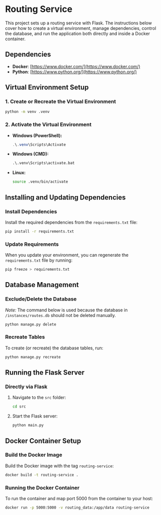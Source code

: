 
# Routing Service

This project sets up a routing service with Flask. The instructions below cover how to create a virtual environment, manage dependencies, control the database, and run the application both directly and inside a Docker container.

## Dependencies

- **Docker**: [https://www.docker.com/](https://www.docker.com/)
- **Python**: [https://www.python.org/](https://www.python.org/)

## Virtual Environment Setup

### 1. Create or Recreate the Virtual Environment
```bash
python -m venv .venv
```

### 2. Activate the Virtual Environment
- **Windows (PowerShell):**
  ```powershell
  .\.venv\Scripts\Activate
  ```
- **Windows (CMD):**
  ```cmd
  .\.venv\Scripts\activate.bat
  ```
- **Linux:**
  ```bash
  source .venv/bin/activate
  ```

## Installing and Updating Dependencies

### Install Dependencies
Install the required dependencies from the `requirements.txt` file:
```bash
pip install -r requirements.txt
```

### Update Requirements
When you update your environment, you can regenerate the `requirements.txt` file by running:
```bash
pip freeze > requirements.txt
```

## Database Management

### Exclude/Delete the Database
*Note:* The command below is used because the database in `/instances/routes.db` should not be deleted manually.
```bash
python manage.py delete
```

### Recreate Tables
To create (or recreate) the database tables, run:
```bash
python manage.py recreate
```

## Running the Flask Server

### Directly via Flask
1. Navigate to the `src` folder:
   ```bash
   cd src
   ```
2. Start the Flask server:
   ```bash
   python main.py
   ```

## Docker Container Setup

### Build the Docker Image
Build the Docker image with the tag `routing-service`:
```bash
docker build -t routing-service .
```

### Running the Docker Container
To run the container and map port 5000 from the container to your host:
```bash
docker run -p 5000:5000 -v routing_data:/app/data routing-service
```
